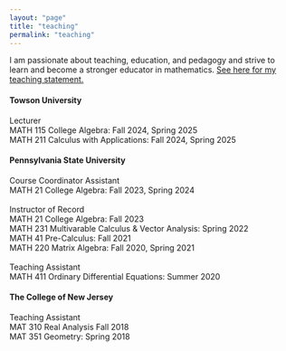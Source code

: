 ```yaml
---
layout: "page"
title: "teaching"
permalink: "teaching"
---
```


I am passionate about teaching, education, and pedagogy and strive to learn and become a stronger educator in mathematics. [See here for my teaching statement.](/docs/profile/Calvo_Teaching_Statement.pdf)
#### **Towson University**
Lecturer\
MATH 115 College Algebra: Fall 2024, Spring 2025 \
MATH 211 Calculus with Applications: Fall 2024, Spring 2025


#### **Pennsylvania State University**
Course Coordinator Assistant\
MATH 21 College Algebra: Fall 2023, Spring 2024\
\
Instructor of Record\
MATH 21 College Algebra: Fall 2023\
MATH 231 Multivarable Calculus & Vector Analysis: Spring 2022\
MATH 41 Pre-Calculus: Fall 2021\
MATH 220 Matrix Algebra: Fall 2020, Spring 2021\
\
Teaching Assistant\
MATH 411 Ordinary Differential Equations: Summer 2020
        
#### **The College of New Jersey**
Teaching Assistant\
MAT 310 Real Analysis Fall 2018\
MAT 351 Geometry: Spring 2018
